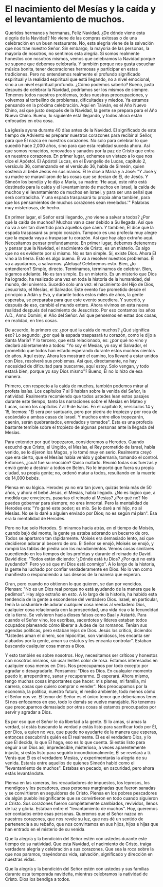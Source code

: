 # El nacimiento del Mesías y la caída y el levantamiento de muchos.

Queridos hermanos y hermanas, Feliz Navidad. ¿De dónde viene esta alegría de la Navidad? No viene de las compras exitosas o de una celebración en un buen restaurante. No, esta alegría viene de la salvación que nos trae nuestro Señor. Sin embargo, la mayoría de las personas, la mayoría de nosotros, no sentimos esta alegría. Si somos realmente honestos con nosotros mismos, vemos que celebramos la Navidad porque se supone que debemos celebrarla. Y también porque nos gusta escuchar música bonita, tener decoraciones hermosas y participar en estas tradiciones. Pero no entendemos realmente el profundo significado espiritual y la realidad espiritual que está llegando, no a nivel emocional, sino a un nivel espiritual profundo. ¿Cómo podemos saberlo? Bueno, justo después de celebrar la Navidad, podríamos ser los mismos de siempre. Tenemos todos nuestros problemas, todas nuestras preocupaciones, y volvemos al torbellino de problemas, dificultades y miedos. Ya estamos pensando en la próxima celebración. Aquí en Taiwán, es el Año Nuevo Chino, así que justo después de la Navidad, la gente se prepara para el Año Nuevo Chino. Bueno, lo siguiente está llegando, y todos ahora están enfocados en otra cosa.

La iglesia ayuna durante 40 días antes de la Navidad. El significado de este tiempo de Adviento es preparar nuestros corazones para recibir al Señor, para que Él nazca en nuestros corazones. No solo para celebrar lo que sucedió hace 2,000 años, sino para que esta realidad suceda ahora. Así que somos renacidos, renovados y sanados por la paz de Cristo que entra en nuestros corazones. En primer lugar, echemos un vistazo a lo que nos dice el Apóstol. El Apóstol Lucas, en el Evangelio de Lucas, capítulo 2, versículo 36, comenzando en el versículo 36, habla de Simeón, quien sostenía al bebé Jesús en sus manos. Él le dice a María y a José: "Y José y su madre se maravillaron de las cosas que se decían de Él, de Jesús. Y Simeón los bendijo y le dijo a María, su madre: 'He aquí, este niño está destinado para la caída y el levantamiento de muchos en Israel, la caída de muchos y el levantamiento de muchos en Israel, y para ser una señal que será contradicha. Y una espada traspasará tu propia alma también, para que los pensamientos de muchos corazones sean revelados.'" Palabras muy misteriosas, de hecho.

En primer lugar, el Señor está llegando, ¿no viene a salvar a todos? ¿Por qué la caída de muchos? Muchos van a caer debido a Su llegada. Así que no va a ser tan divertido para aquellos que caen. Y también, Él dice que la espada traspasará su propio corazón. Tampoco es una profecía muy alegre que la espada vaya a traspasar tu corazón. Así que hay algo extraño aquí. Necesitamos pensar profundamente. En primer lugar, debemos detenernos y pensar que la Navidad, el nacimiento de Cristo, es un misterio. Es algo que no es evidente por sí mismo. No es tan simple. Sí, existe Dios. Ahora Él vino a la tierra. Esto es algo bueno. Él va a resolver nuestros problemas. Él va a ayudarnos, a salvarnos. ¡Aleluya! Celebremos esto. Bien, ¿lo entendieron? Simple, directo. Terminamos, terminamos de celebrar. Bien, sigamos adelante. No es tan simple. Es un misterio. Es un misterio que Dios ha logrado, ha realizado una vez en toda la historia de la humanidad, del mundo, del universo. Sucedió solo una vez: el nacimiento del Hijo de Dios, Jesucristo, el Mesías, el Salvador. Este evento fue prometido desde el principio a Adán y Eva, y durante todos estos miles de años, la gente esperaba, se preparaba para que este evento sucediera. Y sucedió, y después de eso, cambió el mundo entero. Ahora vivimos en esta nueva realidad después del nacimiento de Jesucristo. Por eso contamos los años A.D., Anno Domini, el Año del Señor. Así que pensemos en estas dos cosas, en realidad, en tres cosas.

De acuerdo, lo primero es: ¿por qué la caída de muchos? ¿Qué significa eso? Lo segundo: ¿por qué la espada traspasará tu corazón, como le dijo a Santa María? Y lo tercero, que está relacionado, es: ¿por qué no vino y declaró abiertamente a todos: "Yo soy el Mesías, yo soy el Salvador, el prometido que todos han estado esperando durante estos muchos cientos de años. Aquí estoy. Ahora les mostraré el camino, los llevaré a estar unidos con Dios, resolveré sus problemas. Así que, directamente, no hay necesidad de dificultad para buscarme, aquí estoy. Solo vengan, y todo estará bien, porque yo soy Dios mismo"? Bueno, Él no lo hizo de esa manera.

Primero, con respecto a la caída de muchos, también podemos mirar al profeta Isaías. Los capítulos 7 al 9 hablan sobre la venida del Señor, la natividad. Realmente recomiendo que todos ustedes lean estos pasajes durante este tiempo, tanto las narraciones sobre el Mesías en Mateo y Lucas, como los capítulos 7 al 9 de Isaías. En el capítulo 8, versículos 14 y 15, leemos: "Él será por santuario, pero por piedra de tropiezo y por roca de escándalo a ambas casas de Israel. Y muchos entre ellos tropezarán, caerán, serán quebrantados, enredados y tomados". Esta es una profecía bastante temible sobre el tropiezo de algunas personas ante la llegada del Mesías.

Para entender por qué tropezaron, consideremos a Herodes. Cuando escuchó que Cristo, el Ungido, el Mesías, el Rey prometido de Israel, había venido, se lo dijeron los Magos, y lo tomó muy en serio. Realmente creyó que era cierto, que el Mesías había venido y gobernaría, tomando el control. Entonces, ¿cuál fue su reacción? Quiso matarlo. Reunió todas sus fuerzas y envió gente a destruir a todos en Belén. No le importó que fuera su propia ciudad, su propia gente; no, ordenó matar a todos, resultando en la muerte de 14,000 bebés.

Piensa en su lógica. Herodes ya no era tan joven, quizás tenía más de 50 años, y ahora el bebé Jesús, el Mesías, había llegado. ¿No es lógico que, a medida que envejeces, pasarías el reinado al Mesías? ¿Por qué no? No puedes gobernar para siempre; no eres inmortal. Pero la mentalidad de Herodes era: "Yo gané este poder; es mío. Se lo daré a mi hijo, no al Mesías. No se lo daré a alguien enviado por Dios; no es según mi plan". Esa era la mentalidad de Herodes.

Pero no fue solo Herodes. Si miramos hacia atrás, en el tiempo de Moisés, cuando bajó del monte, la gente ya estaba adorando un becerro de oro. Todos se apartaron tan rápidamente. Moisés era demasiado lento, así que decidieron adorar al becerro de oro. El Señor se enojó, Moisés se enojó, y rompió las tablas de piedra con los mandamientos. Vemos cosas similares sucediendo en los tiempos de los profetas y durante el reinado de David. David dice: "Todos están diciendo: '¿Dónde está tu Dios? ¿Por qué no está ayudando?' Pero yo sé que mi Dios está conmigo". A lo largo de la historia, la gente ha luchado por confiar verdaderamente en Dios. No lo ven como manifiesto o respondiendo a sus deseos de la manera que esperan.

Oran, pero cuando no obtienen lo que quieren, se dan por vencidos. Piensan: "No es un Dios real porque no está ayudando de la manera que le pedimos". Hay algo extraño en esto. A lo largo de la historia, ha habido esta tendencia de la gente a esconderse del verdadero Dios. Israel, en particular, tenía la costumbre de adorar cualquier cosa menos al verdadero Dios, cualquier cosa relacionada con la prosperidad, una vida rica o la fecundidad de la tierra. Se volvieron hacia dioses falsos como Baal y Astarté. Para cuando el Señor vino, los escribas, sacerdotes y líderes estaban todos ocupados planeando cómo liberar a Judea de los romanos. Tenían sus agendas políticas, pero estaban lejos de Dios. Jesús los criticó, diciendo: "Ustedes aman el dinero, son hipócritas, son vanidosos, les encanta ser alabados por la gente, aman su estatus y les encanta controlar". Estaban buscando cualquier cosa menos a Dios.

Y esto también es sobre nosotros. Hoy, necesitamos ser críticos y honestos con nosotros mismos, sin usar lentes color de rosa. Estamos interesados en cualquier cosa menos en Dios. Nos preocupamos por todo excepto por agradar o desagradarle. Pensamos: "Dios es Dios. En cualquier momento puedo ir, arrepentirme, sanar y recuperarme. Él esperará. Ahora mismo, tengo muchas cosas importantes que hacer: mis planes, mi familia, mi carrera, cosas que quiero comprar o vender". Nos preocupamos por la economía, la política, nuestro futuro, el medio ambiente, todo menos cómo el Señor nos ve. El temor del Señor es el único temor que deberíamos tener. Si nos enfocamos en eso, todo lo demás se vuelve manejable. No tenemos que preocuparnos demasiado por otras cosas si estamos preocupados por servir y agradar a Dios.

Es por eso que el Señor le da libertad a la gente. Si lo amas, si amas la verdad, si estás buscando la verdad y estás listo para sacrificar todo por Él, por Dios, a quien no ves, que puede no ayudarte de la manera que esperas, entonces descubrirás quién es Él realmente. Él es el verdadero Dios, y lo que Él decida, lo que Él haga, eso es lo que cuenta. Si estás listo para seguir a un Dios así, impredecible, misterioso, a veces aparentemente injusto, si estás listo para seguirlo incondicionalmente, Él se revelará a ti. Verás que Él es el verdadero Mesías, y experimentarás la alegría de su venida. Estarás entre aquellos de quienes Simeón habló como el "levantamiento de muchos". Estabas en pecado, en oscuridad, pero ahora estás levantándote.

Piensa en las rameras, los recaudadores de impuestos, los leprosos, los mendigos y los pecadores, esas personas marginadas que fueron sanadas y se convirtieron en seguidores de Cristo. Piensa en los pobres pescadores de algún pueblo insignificante que se convirtieron en todo cuando siguieron a Cristo. Sus corazones fueron completamente cambiados, revividos, llenos de luz y gloria. Estaban entre el "levantamiento de muchos". Hoy, queremos ser contados entre esas personas. Queremos que el Señor nazca en nuestros corazones, que nos revele su luz, que nos dé un sentido de pertenencia a su rebaño, que nos convirtamos en sus hijos, hijos e hijas que han entrado en el misterio de su venida.

Que la alegría y la bendición del Señor estén con ustedes durante este tiempo de su natividad. Que esta Navidad, el nacimiento de Cristo, traiga verdadera alegría y celebración a sus corazones. Que sea la roca sobre la que nos paramos, trayéndonos vida, salvación, significado y dirección en nuestras vidas.

Que la alegría y la bendición del Señor estén con ustedes y sus familias durante esta temporada navideña, mientras celebramos la natividad de Cristo. Dios los bendiga a todos.

